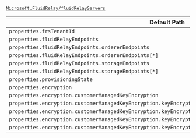 [`Microsoft.FluidRelay/fluidRelayServers`](https://docs.microsoft.com/en-us/azure/templates/microsoft.fluidrelay/fluidrelayservers)

| Default Path | Alias |
|---|---|
| `properties.frsTenantId` | `Microsoft.FluidRelay/fluidRelayServers/frsTenantId` |
| `properties.fluidRelayEndpoints` | `Microsoft.FluidRelay/fluidRelayServers/fluidRelayEndpoints` |
| `properties.fluidRelayEndpoints.ordererEndpoints` | `Microsoft.FluidRelay/fluidRelayServers/fluidRelayEndpoints.ordererEndpoints` |
| `properties.fluidRelayEndpoints.ordererEndpoints[*]` | `Microsoft.FluidRelay/fluidRelayServers/fluidRelayEndpoints.ordererEndpoints[*]` |
| `properties.fluidRelayEndpoints.storageEndpoints` | `Microsoft.FluidRelay/fluidRelayServers/fluidRelayEndpoints.storageEndpoints` |
| `properties.fluidRelayEndpoints.storageEndpoints[*]` | `Microsoft.FluidRelay/fluidRelayServers/fluidRelayEndpoints.storageEndpoints[*]` |
| `properties.provisioningState` | `Microsoft.FluidRelay/fluidRelayServers/provisioningState` |
| `properties.encryption` | `Microsoft.FluidRelay/fluidRelayServers/encryption` |
| `properties.encryption.customerManagedKeyEncryption` | `Microsoft.FluidRelay/fluidRelayServers/encryption.customerManagedKeyEncryption` |
| `properties.encryption.customerManagedKeyEncryption.keyEncryptionKeyIdentity` | `Microsoft.FluidRelay/fluidRelayServers/encryption.customerManagedKeyEncryption.keyEncryptionKeyIdentity` |
| `properties.encryption.customerManagedKeyEncryption.keyEncryptionKeyIdentity.identityType` | `Microsoft.FluidRelay/fluidRelayServers/encryption.customerManagedKeyEncryption.keyEncryptionKeyIdentity.identityType` |
| `properties.encryption.customerManagedKeyEncryption.keyEncryptionKeyIdentity.userAssignedIdentityResourceId` | `Microsoft.FluidRelay/fluidRelayServers/encryption.customerManagedKeyEncryption.keyEncryptionKeyIdentity.userAssignedIdentityResourceId` |
| `properties.encryption.customerManagedKeyEncryption.keyEncryptionKeyUrl` | `Microsoft.FluidRelay/fluidRelayServers/encryption.customerManagedKeyEncryption.keyEncryptionKeyUrl` |

